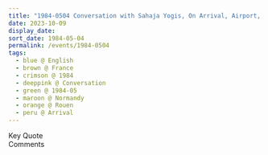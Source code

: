 ```yaml
---
title: "1984-0504 Conversation with Sahaja Yogis, On Arrival, Airport, Rouen, Normandy, France"
date: 2023-10-09
display_date: 
sort_date: 1984-05-04
permalink: /events/1984-0504
tags:
  - blue @ English
  - brown @ France
  - crimson @ 1984
  - deeppink @ Conversation
  - green @ 1984-05
  - maroon @ Normandy
  - orange @ Rouen
  - peru @ Arrival
---
```


<wave-list>
  <list-title color="green" width="75">Key Quote</list-title>
  <list-item color="BlanchedAlmond"  width="200"></list-item>
  <list-item color="Lavender"></list-item>
  <list-item color="BlanchedAlmond"></list-item>
</wave-list>

<br>

<wave-list>
  <list-title color="green" width="75">Comments</list-title>
  <list-item color="BlanchedAlmond"  width="200"></list-item>
  <list-item color="Lavender"></list-item>
  <list-item color="BlanchedAlmond"></list-item>
</wave-list>